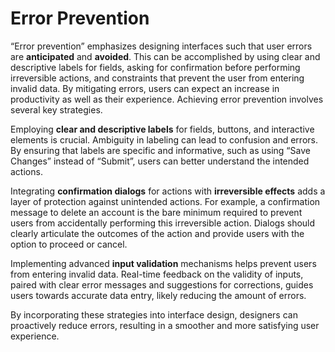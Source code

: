 # Error Prevention

“Error prevention” emphasizes designing interfaces such that user errors are **anticipated** and **avoided**. 
This can be accomplished by using clear and descriptive labels for fields, asking for confirmation before 
performing irreversible actions, and constraints that prevent the user from entering invalid data. By 
mitigating errors, users can expect an increase in productivity as well as their experience. Achieving 
error prevention involves several key strategies.


Employing **clear and descriptive labels** for fields, buttons, and interactive elements is crucial. Ambiguity 
in labeling can lead to confusion and errors. By ensuring that labels are specific and informative, such 
as using “Save Changes” instead of “Submit”, users can better understand the intended actions.


Integrating **confirmation dialogs** for actions with **irreversible effects** adds a layer of protection against 
unintended actions. For example, a confirmation message to delete an account is the bare minimum required 
to prevent users from accidentally performing this irreversible action. Dialogs should clearly articulate 
the outcomes of the action and provide users with the option to proceed or cancel.


Implementing advanced **input validation** mechanisms helps prevent users from entering invalid data. Real-time 
feedback on the validity of inputs, paired with clear error messages and suggestions for corrections, guides 
users towards accurate data entry, likely reducing the amount of errors.


By incorporating these strategies into interface design, designers can proactively reduce errors, resulting 
in a smoother and more satisfying user experience.

